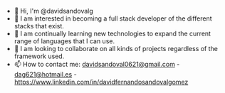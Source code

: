 - 👋 Hi, I'm @davidsandovalg
- 👀 I am interested in becoming a full stack developer of the different stacks that exist.
- 🌱 I am continually learning new technologies to expand the current range of languages ​​that I can use.
- 💞️ I am looking to collaborate on all kinds of projects regardless of the framework used.
- 📫 How to contact me: davidsandoval0621@gmail.com - dag621@hotmail.es - https://www.linkedin.com/in/davidfernandosandovalgomez
